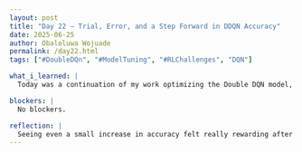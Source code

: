 ```yaml
---
layout: post
title: "Day 22 – Trial, Error, and a Step Forward in DDQN Accuracy"
date: 2025-06-25
author: Obaloluwa Wojuade
permalink: /day22.html
tags: ["#DoubleDQn", "#ModelTuning", "#RLChallenges", "DQN"]

what_i_learned: |
  Today was a continuation of my work optimizing the Double DQN model, building on the glucose range insights from yesterday. After a lot of trial and error — adjusting reward functions, tweaking parameters, and re-running tests — I finally saw an improvement in accuracy. The model is now doing a slightly better job keeping glucose levels within the target range, which is a strong sign that things are heading in the right direction.

blockers: |
  No blockers.

reflection: |
  Seeing even a small increase in accuracy felt really rewarding after how much tweaking and testing it took. It reminded me that reinforcement learning is all about patience and iteration. Every small fix adds up, and I’m starting to better understand how the model behaves in different glucose control situations. Still a lot of work ahead, but this was definitely a step forward.
---
```




